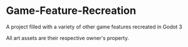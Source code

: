 # Game-Feature-Recreation
A project filled with a variety of other game features recreated in Godot 3

All art assets are their respective owner's property.